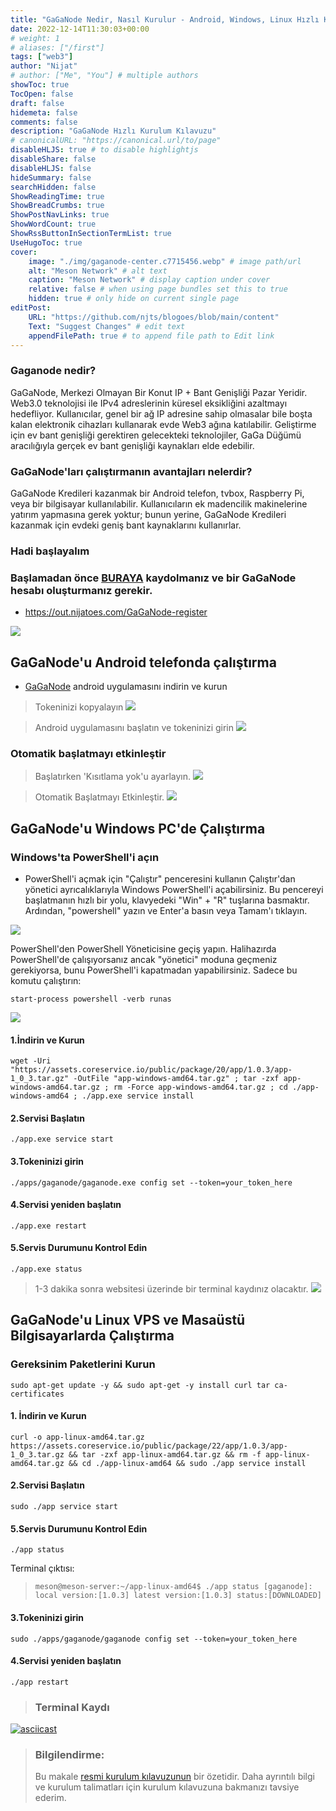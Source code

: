 ```yaml
---
title: "GaGaNode Nedir, Nasıl Kurulur - Android, Windows, Linux Hızlı Kurulum Kılavuzu"
date: 2022-12-14T11:30:03+00:00
# weight: 1
# aliases: ["/first"]
tags: ["web3"]
author: "Nijat"
# author: ["Me", "You"] # multiple authors
showToc: true
TocOpen: false
draft: false
hidemeta: false
comments: false
description: "GaGaNode Hızlı Kurulum Kılavuzu"
# canonicalURL: "https://canonical.url/to/page"
disableHLJS: true # to disable highlightjs
disableShare: false
disableHLJS: false
hideSummary: false
searchHidden: false
ShowReadingTime: true
ShowBreadCrumbs: true
ShowPostNavLinks: true
ShowWordCount: true
ShowRssButtonInSectionTermList: true
UseHugoToc: true
cover:
    image: "./img/gaganode-center.c7715456.webp" # image path/url
    alt: "Meson Network" # alt text
    caption: "Meson Network" # display caption under cover
    relative: false # when using page bundles set this to true
    hidden: true # only hide on current single page
editPost:
    URL: "https://github.com/njts/blogoes/blob/main/content"
    Text: "Suggest Changes" # edit text
    appendFilePath: true # to append file path to Edit link
---
```


### Gaganode nedir?

GaGaNode, Merkezi Olmayan Bir Konut IP + Bant Genişliği Pazar Yeridir. Web3.0 teknolojisi ile IPv4 adreslerinin küresel eksikliğini azaltmayı hedefliyor. Kullanıcılar, genel bir ağ IP adresine sahip olmasalar bile boşta kalan elektronik cihazları kullanarak evde Web3 ağına katılabilir. Geliştirme için ev bant genişliği gerektiren gelecekteki teknolojiler, GaGa Düğümü aracılığıyla gerçek ev bant genişliği kaynakları elde edebilir.

### GaGaNode'ları çalıştırmanın avantajları nelerdir?

GaGaNode Kredileri kazanmak bir Android telefon, tvbox, Raspberry Pi, veya bir bilgisayar kullanılabilir.
Kullanıcıların ek madencilik makinelerine yatırım yapmasına gerek yoktur; bunun yerine, GaGaNode Kredileri kazanmak için evdeki geniş bant kaynaklarını kullanırlar.

### Hadi başlayalım

### Başlamadan önce [BURAYA](https://out.nijatoes.com/GaGaNode-register) kaydolmanız ve bir GaGaNode hesabı oluşturmanız gerekir.

- https://out.nijatoes.com/GaGaNode-register

![](/img/screenshot.png)

## GaGaNode'u Android telefonda çalıştırma

- [GaGaNode](https://assets.coreservice.io/public/package/32/gaganode/1.0.3/gaganode-1_0_3.apk) android uygulamasını indirin ve kurun

> Tokeninizi kopyalayın
![](/img/install_run.c4bd2c82.png)

> Android uygulamasını başlatın ve tokeninizi girin
 ![](/img/android-03.5ff0f04c.jpeg)

 ### Otomatik başlatmayı etkinleştir

 > Başlatırken 'Kısıtlama yok'u ayarlayın.
 ![](/img/android-01.cbbe2b89.png)

 > Otomatik Başlatmayı Etkinleştir.
![](/img/android-02.47e56405.png)

## GaGaNode'u Windows PC'de Çalıştırma

### Windows'ta PowerShell'i açın

- PowerShell'i açmak için "Çalıştır" penceresini kullanın
Çalıştır'dan yönetici ayrıcalıklarıyla Windows PowerShell'i açabilirsiniz. Bu pencereyi başlatmanın hızlı bir yolu, klavyedeki "Win" + "R" tuşlarına basmaktır. Ardından, "powershell" yazın ve Enter'a basın veya Tamam'ı tıklayın.

![](/img/windows-03.c050e0c7.png)

PowerShell'den PowerShell Yöneticisine geçiş yapın. Halihazırda PowerShell'de çalışıyorsanız ancak "yönetici" moduna geçmeniz gerekiyorsa, bunu PowerShell'i kapatmadan yapabilirsiniz. Sadece bu komutu çalıştırın:

```
start-process powershell -verb runas
```

![](/img/windows-04.6eb30a24.png)

#### 1.İndirin ve Kurun

```
wget -Uri "https://assets.coreservice.io/public/package/20/app/1.0.3/app-1_0_3.tar.gz" -OutFile "app-windows-amd64.tar.gz" ; tar -zxf app-windows-amd64.tar.gz ; rm -Force app-windows-amd64.tar.gz ; cd ./app-windows-amd64 ; ./app.exe service install
```

#### 2.Servisi Başlatın

```
./app.exe service start
```

#### 3.Tokeninizi girin

```
./apps/gaganode/gaganode.exe config set --token=your_token_here
```

#### 4.Servisi yeniden başlatın

```
./app.exe restart
```

#### 5.Servis Durumunu Kontrol Edin

```
./app.exe status
```

> 1-3 dakika sonra websitesi üzerinde bir terminal kaydınız olacaktır.
![](/img/windows-06.0d8b27e5.png)

## GaGaNode'u Linux VPS ve Masaüstü Bilgisayarlarda Çalıştırma

### Gereksinim Paketlerini Kurun

```
sudo apt-get update -y && sudo apt-get -y install curl tar ca-certificates
```

#### 1. İndirin ve Kurun

```
curl -o app-linux-amd64.tar.gz https://assets.coreservice.io/public/package/22/app/1.0.3/app-1_0_3.tar.gz && tar -zxf app-linux-amd64.tar.gz && rm -f app-linux-amd64.tar.gz && cd ./app-linux-amd64 && sudo ./app service install
```

#### 2.Servisi Başlatın

```
sudo ./app service start
```

#### 5.Servis Durumunu Kontrol Edin

```
./app status
```

Terminal çıktısı:
>`meson@meson-server:~/app-linux-amd64$ ./app status
[gaganode]:		local version:[1.0.3] latest version:[1.0.3] status:[DOWNLOADED]`

#### 3.Tokeninizi girin

```
sudo ./apps/gaganode/gaganode config set --token=your_token_here
```

#### 4.Servisi yeniden başlatın

```
./app restart
```

> ### Terminal Kaydı
[![asciicast](https://asciinema.org/a/545183.svg)](https://asciinema.org/a/545183)

> ### Bilgilendirme:
>Bu makale [resmi kurulum kılavuzunun](https://docs.gaganode.com/) bir özetidir. Daha ayrıntılı bilgi ve kurulum talimatları için kurulum kılavuzuna bakmanızı tavsiye ederim.






























